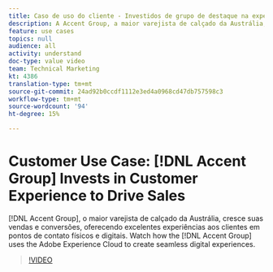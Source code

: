 ```yaml
---
title: Caso de uso do cliente - Investidos de grupo de destaque na experiência do cliente para impulsionar vendas
description: A Accent Group, a maior varejista de calçado da Austrália, cresce suas vendas e conversões, oferecendo excelentes experiências aos clientes em pontos de contato físicos e digitais. Veja como o Accent Group usa a Adobe Experience Cloud para criar experiências digitais perfeitas.
feature: use cases
topics: null
audience: all
activity: understand
doc-type: value video
team: Technical Marketing
kt: 4386
translation-type: tm+mt
source-git-commit: 24ad92b0ccdf1112e3ed4a0968cd47db757598c3
workflow-type: tm+mt
source-wordcount: '94'
ht-degree: 15%

---
```



# Customer Use Case: [!DNL Accent Group] Invests in Customer Experience to Drive Sales

[!DNL Accent Group], o maior varejista de calçado da Austrália, cresce suas vendas e conversões, oferecendo excelentes experiências aos clientes em pontos de contato físicos e digitais. Watch how the [!DNL Accent Group] uses the Adobe Experience Cloud to create seamless digital experiences.

>[!VIDEO](https://video.tv.adobe.com/v/31505/?quality=12)
